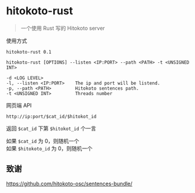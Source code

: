 # hitokoto-rust

> 一个使用 Rust 写的 Hitokoto server

使用方式

```
hitokoto-rust 0.1

hitokoto-rust [OPTIONS] --listen <IP:PORT> --path <PATH> -t <UNSIGNED INT>

-d <LOG LEVEL>
-l, --listen <IP:PORT>    The ip and port will be listend.
-p, --path <PATH>         Hitokoto sentences path.
-t <UNSIGNED INT>         Threads number
```

网页端 API

```
http://ip:port/$cat_id/$hitokot_id
```
返回 `$cat_id` 下第 `$hitokot_id` 个一言

如果 `$cat_id` 为 0，则随机一个  
如果 `$hitokoto_id` 为 0，则随机一个


## 致谢

<https://github.com/hitokoto-osc/sentences-bundle/>
